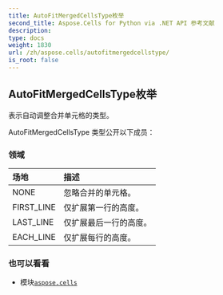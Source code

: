 ```yaml
---
title: AutoFitMergedCellsType枚举
second_title: Aspose.Cells for Python via .NET API 参考文献
description:
type: docs
weight: 1830
url: /zh/aspose.cells/autofitmergedcellstype/
is_root: false
---
```

## AutoFitMergedCellsType枚举
表示自动调整合并单元格的类型。



AutoFitMergedCellsType 类型公开以下成员：

### 领域
|场地|描述|
| :- | :- |
| NONE |忽略合并的单元格。|
| FIRST_LINE |仅扩展第一行的高度。|
| LAST_LINE |仅扩展最后一行的高度。|
| EACH_LINE |仅扩展每行的高度。|



### 也可以看看
* 模块[`aspose.cells`](..)
